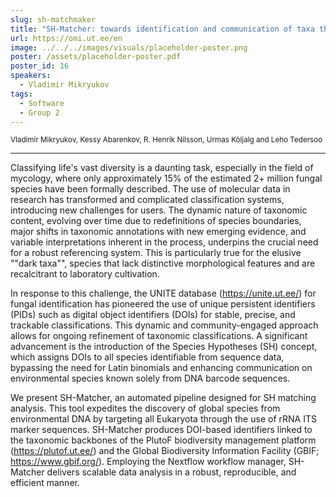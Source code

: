 ```yaml
---
slug: sh-matchmaker
title: "SH-Matcher: towards identification and communication of taxa through species hypotheses"
url: https://omi.ut.ee/en
image: ../../../images/visuals/placeholder-poster.png
poster: /assets/placeholder-poster.pdf
poster_id: 16
speakers:
  - Vladimir Mikryukov
tags:
  - Software
  - Group 2
---
```


<div className="mb-8">
  <small className="typo-small">
    Vladimir Mikryukov, Kessy Abarenkov, R. Henrik Nilsson, Urmas Kõljalg and Leho Tedersoo
  </small>
</div>

<hr className="border-t border-gray-50 mb-4 opacity-20" />

Classifying life's vast diversity is a daunting task, especially in the field of mycology, where only approximately 15% of the estimated 2+ million fungal species have been formally described. The use of molecular data in research has transformed and complicated classification systems, introducing new challenges for users. The dynamic nature of taxonomic content, evolving over time due to redefinitions of species boundaries, major shifts in taxonomic annotations with new emerging evidence, and variable interpretations inherent in the process, underpins the crucial need for a robust referencing system. This is particularly true for the elusive ""dark taxa"", species that lack distinctive morphological features and are recalcitrant to laboratory cultivation.

In response to this challenge, the UNITE database (https://unite.ut.ee/) for fungal identification has pioneered the use of unique persistent identifiers (PIDs) such as digital object identifiers (DOIs) for stable, precise, and trackable classifications. This dynamic and community-engaged approach allows for ongoing refinement of taxonomic classifications. A significant advancement is the introduction of the Species Hypotheses (SH) concept, which assigns DOIs to all species identifiable from sequence data, bypassing the need for Latin binomials and enhancing communication on environmental species known solely from DNA barcode sequences.

We present SH-Matcher, an automated pipeline designed for SH matching analysis. This tool expedites the discovery of global species from environmental DNA by targeting all Eukaryota through the use of rRNA ITS marker sequences. SH-Matcher produces DOI-based identifiers linked to the taxonomic backbones of the PlutoF biodiversity management platform (https://plutof.ut.ee/) and the Global Biodiversity Information Facility (GBIF; https://www.gbif.org/). Employing the Nextflow workflow manager, SH-Matcher delivers scalable data analysis in a robust, reproducible, and efficient manner.